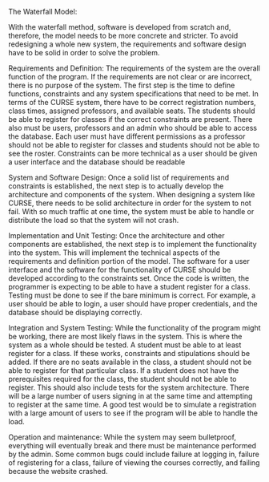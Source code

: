The Waterfall Model:

With the waterfall method, software is developed from scratch and, therefore, the model needs to be more concrete and stricter. 
To avoid redesigning a whole new system, the requirements and software design have to be solid in order to solve the problem. 

Requirements and Definition: 
The requirements of the system are the overall function of the program. 
If the requirements are not clear or are incorrect, there is no purpose of the system.
The first step is the time to define functions, constraints and any system specifications that need to be met.
In terms of the CURSE system, there have to be correct registration numbers, class times, assigned professors, and available seats.
The students should be able to register for classes if the correct constraints are present. 
There also must be users, professors and an admin who should be able to access the database.
Each user must have different permissions as a professor should not be able to register for classes and students should not be able to see the roster.
Constraints can be more technical as a user should be given a user interface and the database should be readable 

System and Software Design: 
Once a solid list of requirements and constraints is established, the next step is to actually develop the architecture and components of the system.
When designing a system like CURSE, there needs to be solid architecture in order for the system to not fail.
With so much traffic at one time, the system must be able to handle or distribute the load so that the system will not crash. 

Implementation and Unit Testing: 
Once the architecture and other components are established, the next step is to implement the functionality into the system.
This will implement the technical aspects of the requirements and definition portion of the model.
The software for a user interface and the software for the functionality of CURSE should be developed according to the constraints set.
Once the code is written, the programmer is expecting to be able to have a student register for a class.
Testing must be done to see if the bare minimum is correct.
For example, a user should be able to login, a user should have proper credentials, and the database should be displaying correctly.

Integration and System Testing: 
While the functionality of the program might be working, there are most likely flaws in the system.
This is where the system as a whole should be tested. A student must be able to at least register for a class.
If these works, constraints and stipulations should be added.
If there are no seats available in the class, a student should not be able to register for that particular class.
If a student does not have the prerequisites required for the class, the student should not be able to register.
This should also include tests for the system architecture.
There will be a large number of users signing in at the same time and attempting to register at the same time.
A good test would be to simulate a registration with a large amount of users to see if the program will be able to handle the load.

Operation and maintenance: 
While the system may seem bulletproof, everything will eventually break and there must be maintenance performed by the admin.
Some common bugs could include failure at logging in, failure of registering for a class, failure of viewing the courses correctly, and failing because the website crashed.
